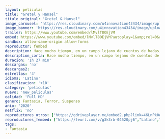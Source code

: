 ```yaml
---
layout: peliculas
title: "Gretel y Hansel"
titulo_original: "Gretel & Hansel"
image_carousel: 'https://res.cloudinary.com/u4innovation43434/image/upload/v1586407110/gretel-min_isjcqr.jpg'
image_banner: 'https://res.cloudinary.com/u4innovation43434/image/upload/v1586407110/Gretel-y-Hansel-2020-min_neyx3n.jpg'
trailer: https://www.youtube.com/embed/lMvlT8OEjVM
embed: https://www.youtube.com/embed/lMvlT8OEjVM?autoplay=1&amp;rel=0&amp;hd=1&border=0&wmode=opaque&enablejsapi=1&modestbranding=1&controls=1&showinfo=0
sandbox: allow-same-origin allow-forms
reproductor: fembed
description: Hace mucho tiempo, en un campo lejano de cuentos de hadas, una niña lleva a su hermano pequeño a un bosque oscuro en busca desesperada de comida y trabajo, solo para tropezar con un nexo de terror escalofriante.
description_corta: Hace mucho tiempo, en un campo lejano de cuentos de hadas, una niña lleva a su hermano pequeño a un bosque oscuro en busca desesperada de comida y trabajo, solo para tropezar con un nexo de terror escalofriante.
duracion: '1h 27 min'
descargas: 'no'
descargas2:
estrellas: '4'
idioma: 'Latino'
clasificacion: '+10'
category: 'peliculas'
nuevo: 'new_peliculas'
calidad: 'Full HD'
genero: Fantasia, Terror, Suspenso
anio: '2020'
netflix: 'no'
reproductores_otros: ["https://gdriveplayer.me/embed2.php?link=46LnPk0g1zm9NNe%252F%252B994Og2Y%252FuKw8BSkNk%252BVNNam7Ibr223AlkB%252FUVEluI6jYFsq9z35f7oLw9THh9VBeROSFRsFp%252FXrfDzxjlZDpRMUjSgaQiY52VEOhhIH3aGm0%252F3RsOUcPxwPi%252Fa1mQo92H3giZ5W1M3ylEBZELLu1P%252FTC%252BVyTg1ag7OPy5YA7mzBeDglU%252B3IYaXF8cK0xaOrD9iqqX","Latino","https://gdriveplayer.io/embed2.php?link=G86UZznOpxGzeb9y5aLJNgkHP8CDTUYoiH%252F%252FeuFDHhtpAO8dPt%252BnwJoaZ7dqUANNFNrtip%252BYV5Y3V9O5a%252BkKezxKf5nQD1oGaNYp%252FTqS5x%252BhZsVKrnencZ2g6Sbh4pPrr4oO2EGCf7A5LHVtWXoTZ5qDM%252FLUl0Qb9a1oAEmEBamqEN39c%252Ff99pG6SCSagXVZrtjO1oE%252BIjf6zHO5CpXtSV","Latino","https://movcloud.net/embed/yt-mgtxVk-mz","Latino"]
reproductores_fembed: ["https://feurl.com/v/g3k3rb-04520pj6","Latino","https://feurl.com/v/dky-gsx888yqnpr","Latino","https://feurl.com/v/60jr3c055j6p-r4","Latino","https://feurl.com/v/ry7jrsemq-nee5k","Latino"]
tags:
- Fantasia
---
```



 







